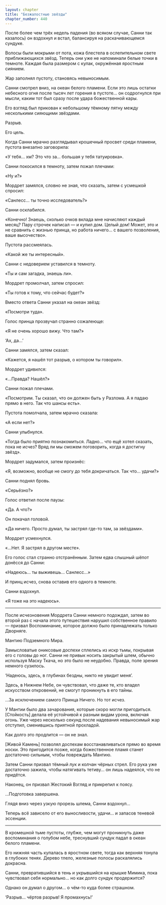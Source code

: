 ```yaml
---
layout: chapter
title: "Безжалостные звёзды"
chapter_number: 440
---
```


После более чем трёх недель падения (во всяком случае, Санни так казалось) он вздохнул и встал, балансируя на раскачивающемся сундуке.

Волосы были мокрыми от пота, кожа блестела в ослепительном свете приближающихся звёзд. Теперь они уже не напоминали белые точки в темноте. Каждая была размером с кулак, окружённая яростным сиянием.

Жар заполнял пустоту, становясь невыносимым.

Санни смотрел вниз, на океан белого пламени. Если это лишь остатки небесного огня после тысяч лет горения в пустоте… он содрогнулся при мысли, каким тот был сразу после удара божественной кары.

Его взгляд был прикован к небольшому тёмному пятну между несколькими сияющими звёздами.

Разрыв.

Его цель.

Когда Санни мрачно разглядывал крошечный просвет среди пламени, пустота внезапно заговорила:

«У тебя… хм? Это что за… большая у тебя татуировка».

Санни покосился в темноту, затем пожал плечами:

«Ну и?»

Мордрет замялся, словно не зная, что сказать, затем с усмешкой спросил:

«Санлесс… ты точно исследователь?»

Санни осклабился.

«Конечно! Знаешь, сколько очков вклада мне начисляют каждый месяц? Пару строчек написал — и купил дом. Целый дом! Может, это и не сравнить с жизнью принца, но работа ничего… с вашего позволения, ваше высочество».

Пустота рассмеялась.

«Какой же ты интересный».

Санни с недоверием уставился в темноту.

«Ты и сам загадка, знаешь ли».

Мордрет промолчал, затем спросил:

«Ты готов к тому, что сейчас будет?»

Вместо ответа Санни указал на океан звёзд:

«Посмотри туда».

Голос принца прозвучал странно сожалеюще:

«Я не очень хорошо вижу. Что там?»

‘Ах, да…’

Санни замялся, затем сказал:

«Кажется, я нашёл тот разрыв, о котором ты говорил».

Мордрет удивился:

«…Правда? Нашёл?»

Санни пожал плечами.

«Посмотрим. Ты сказал, что он должен быть у Разлома. А я падаю прямо в него. Так что шансы есть».

Пустота помолчала, затем мрачно сказала:

«А если нет?»

Санни улыбнулся.

«Тогда было приятно познакомиться. Ладно… что ещё хотел сказать, пока не исчез? Вряд ли мы сможем поговорить, когда я достигну звёзд».

Мордрет задумался, затем произнёс:

«Я, возможно, вообще не смогу до тебя докричаться. Так что… удачи?»

Санни поднял бровь.

«Серьёзно?»

Голос ответил после паузы:

«Да. А что?»

Он покачал головой.

«Да ничего. Просто думал, ты застрял где-то там, за звёздами».

Мордрет усмехнулся.

«…Нет. Я застрял в другом месте».

Его голос стал странно отстранённым. Затем едва слышный шёпот донёсся до Санни:

«Надеюсь… ты выживешь… Санлесс…»

И принц исчез, снова оставив его одного в темноте.

Санни вздохнул.

«Я тоже на это надеюсь».

***

После исчезновения Мордрета Санни немного подождал, затем во второй раз с начала этого путешествия нарушил собственное правило — призвал Воспоминание, которое должно было принадлежать только Дворняге.

Мантию Подземного Мира.

Замысловатые ониксовые доспехи сплелись из искр тьмы, покрывая его с головы до ног. Санни не привык носить закрытый шлем, обычно используя Маску Ткача, но это было не неудобно. Правда, поле зрения немного сузилось.

‘Надеюсь, здесь, в глубинах бездны, никто не увидит меня’.

Здесь, в Нижнем Небе, он чувствовал, что даже те, кто владел искусством откровений, не смогут проникнуть в его тайны.

…За исключением самого Принца Ничего. Но тот исчез.

У Мантии было два зачарования, которые скоро могли пригодиться. [Стойкость] делала её устойчивой к разным видам урона, включая огонь. Уже через несколько секунд после надевания невыносимый жар отступил, сменившись приятной прохладой.

Как долго это продлится — он не знал.

[Живой Камень] позволял доспехам восстанавливаться прямо во время носки. Это пригодится позже, когда божественное пламя станет достаточно сильным, чтобы повреждать Мантию.

Затем Санни призвал тёмный лук и колчан чёрных стрел. Его рука уже достаточно зажила, чтобы натягивать тетиву… он лишь надеялся, что не придётся.

Наконец, он призвал Жестокий Взгляд и прикрепил к поясу.

…Подготовка завершена.

Глядя вниз через узкую прорезь шлема, Санни вздохнул…

Теперь всё зависело от его выносливости, удачи… и запасов теневой эссенции.

***

В кромешной тьме пустоты, глубже, чем могут проникнуть даже воспоминания о голубом небе, треснувший сундук падал в океан белого пламени.

Его нижняя часть купалась в яростном свете, тогда как верхняя тонула в глубоких тенях. Дерево тлело, железные полосы раскалялись докрасна.

Санни, превратившийся в тень и укрывшийся на крышке Мимика, пока чувствовал себя нормально… но как долго сундук продержится?

Однако он думал о другом… о чём-то куда более страшном.

‘Разрыв… чёртов разрыв! Я промахнусь!’